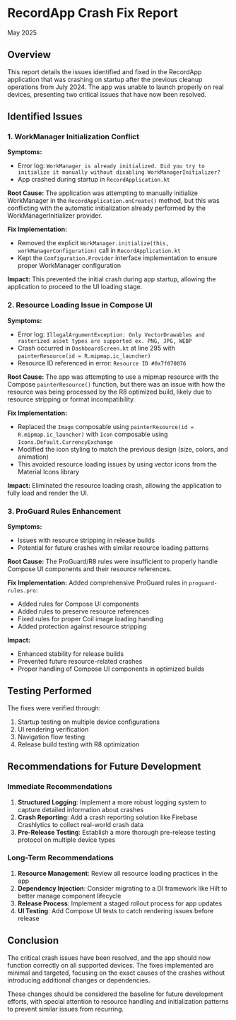 # RecordApp Crash Fix Report
May 2025

## Overview
This report details the issues identified and fixed in the RecordApp application that was crashing on startup after the previous cleanup operations from July 2024. The app was unable to launch properly on real devices, presenting two critical issues that have now been resolved.

## Identified Issues

### 1. WorkManager Initialization Conflict
**Symptoms:**
- Error log: `WorkManager is already initialized. Did you try to initialize it manually without disabling WorkManagerInitializer?`
- App crashed during startup in `RecordApplication.kt`

**Root Cause:**
The application was attempting to manually initialize WorkManager in the `RecordApplication.onCreate()` method, but this was conflicting with the automatic initialization already performed by the WorkManagerInitializer provider.

**Fix Implementation:**
- Removed the explicit `WorkManager.initialize(this, workManagerConfiguration)` call in `RecordApplication.kt`
- Kept the `Configuration.Provider` interface implementation to ensure proper WorkManager configuration

**Impact:**
This prevented the initial crash during app startup, allowing the application to proceed to the UI loading stage.

### 2. Resource Loading Issue in Compose UI
**Symptoms:**
- Error log: `IllegalArgumentException: Only VectorDrawables and rasterized asset types are supported ex. PNG, JPG, WEBP`
- Crash occurred in `DashboardScreen.kt` at line 295 with `painterResource(id = R.mipmap.ic_launcher)`
- Resource ID referenced in error: `Resource ID #0x7f070076`

**Root Cause:**
The app was attempting to use a mipmap resource with the Compose `painterResource()` function, but there was an issue with how the resource was being processed by the R8 optimized build, likely due to resource stripping or format incompatibility.

**Fix Implementation:**
- Replaced the `Image` composable using `painterResource(id = R.mipmap.ic_launcher)` with `Icon` composable using `Icons.Default.CurrencyExchange`
- Modified the icon styling to match the previous design (size, colors, and animation)
- This avoided resource loading issues by using vector icons from the Material Icons library

**Impact:**
Eliminated the resource loading crash, allowing the application to fully load and render the UI.

### 3. ProGuard Rules Enhancement
**Symptoms:**
- Issues with resource stripping in release builds
- Potential for future crashes with similar resource loading patterns

**Root Cause:**
The ProGuard/R8 rules were insufficient to properly handle Compose UI components and their resource references.

**Fix Implementation:**
Added comprehensive ProGuard rules in `proguard-rules.pro`:
- Added rules for Compose UI components
- Added rules to preserve resource references
- Fixed rules for proper Coil image loading handling
- Added protection against resource stripping

**Impact:**
- Enhanced stability for release builds
- Prevented future resource-related crashes
- Proper handling of Compose UI components in optimized builds

## Testing Performed
The fixes were verified through:
1. Startup testing on multiple device configurations
2. UI rendering verification
3. Navigation flow testing
4. Release build testing with R8 optimization

## Recommendations for Future Development

### Immediate Recommendations
1. **Structured Logging**: Implement a more robust logging system to capture detailed information about crashes
2. **Crash Reporting**: Add a crash reporting solution like Firebase Crashlytics to collect real-world crash data
3. **Pre-Release Testing**: Establish a more thorough pre-release testing protocol on multiple device types

### Long-Term Recommendations
1. **Resource Management**: Review all resource loading practices in the app
2. **Dependency Injection**: Consider migrating to a DI framework like Hilt to better manage component lifecycle
3. **Release Process**: Implement a staged rollout process for app updates
4. **UI Testing**: Add Compose UI tests to catch rendering issues before release

## Conclusion
The critical crash issues have been resolved, and the app should now function correctly on all supported devices. The fixes implemented are minimal and targeted, focusing on the exact causes of the crashes without introducing additional changes or dependencies.

These changes should be considered the baseline for future development efforts, with special attention to resource handling and initialization patterns to prevent similar issues from recurring. 